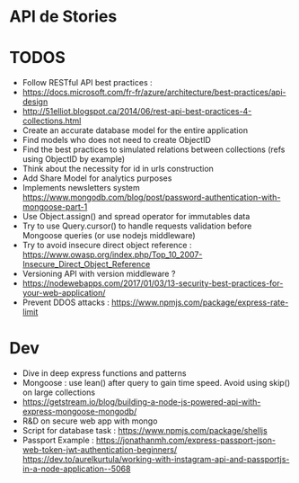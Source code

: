 # API de Stories

# TODOS

- Follow RESTful API best practices :
 - https://docs.microsoft.com/fr-fr/azure/architecture/best-practices/api-design
 - http://51elliot.blogspot.ca/2014/06/rest-api-best-practices-4-collections.html
- Create an accurate database model for the entire application
 - Find models who does not need to create ObjectID
 - Find the best practices to simulated relations between collections (refs using ObjectID by example)
- Think about the necessity for id in urls construction
- Add Share Model for analytics purposes
- Implements newsletters system https://www.mongodb.com/blog/post/password-authentication-with-mongoose-part-1
- Use Object.assign() and spread operator for immutables data
- Try to use Query.cursor() to handle requests validation before Mongoose queries (or use nodejs middleware)
- Try to avoid insecure direct object reference : https://www.owasp.org/index.php/Top_10_2007-Insecure_Direct_Object_Reference
- Versioning API with version middleware ?
- https://nodewebapps.com/2017/01/03/13-security-best-practices-for-your-web-application/
- Prevent DDOS attacks : https://www.npmjs.com/package/express-rate-limit

# Dev

- Dive in deep express functions and patterns
- Mongoose : use lean() after query to gain time speed. Avoid using skip() on large collections
- https://getstream.io/blog/building-a-node-js-powered-api-with-express-mongoose-mongodb/
- R&D on secure web app with mongo
- Script for database task : https://www.npmjs.com/package/shelljs
- Passport Example : https://jonathanmh.com/express-passport-json-web-token-jwt-authentication-beginners/
https://dev.to/aurelkurtula/working-with-instagram-api-and-passportjs-in-a-node-application--5068
